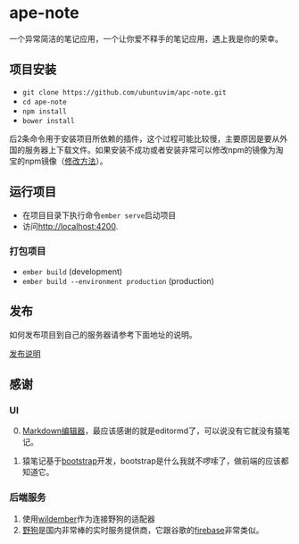 
# ape-note
一个异常简洁的笔记应用，一个让你爱不释手的笔记应用，遇上我是你的荣幸。


## 项目安装

* `git clone https://github.com/ubuntuvim/apc-note.git`
* `cd ape-note`
* `npm install`
* `bower install`

后2条命令用于安装项目所依赖的插件，这个过程可能比较慢，主要原因是要从外国的服务器上下载文件。如果安装不成功或者安装非常可以修改npm的镜像为淘宝的npm镜像（[修改方法](https://cnodejs.org/topic/4f9904f9407edba21468f31e)）。

## 运行项目

* 在项目目录下执行命令`ember serve`启动项目
* 访问[http://localhost:4200](http://localhost:4200).

### 打包项目

* `ember build` (development)
* `ember build --environment production` (production)

## 发布

如何发布项目到自己的服务器请参考下面地址的说明。

[发布说明](https://github.com/ubuntuvim/study-note/blob/master/%E5%85%B6%E4%BB%96%E7%AC%94%E8%AE%B0/%E9%83%A8%E7%BD%B2Ember%E9%A1%B9%E7%9B%AE%E5%88%B0Tomcat.md)

## 感谢

### UI

0. [Markdown编辑器](https://github.com/ubuntuvim/editor.md)，最应该感谢的就是editormd了，可以说没有它就没有猿笔记。

1. 猿笔记基于[bootstrap](http://www.bootcss.com/)开发，bootstrap是什么我就不啰嗦了，做前端的应该都知道它。

### 后端服务

1. 使用[wildember](https://github.com/ubuntuvim/wildember)作为连接野狗的适配器
2. [野狗](https://www.wilddog.com/)是国内非常棒的实时服务提供商，它跟谷歌的[firebase](https://www.firebase.com)非常类似。
